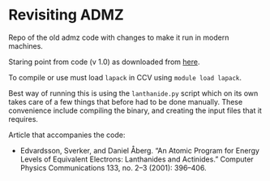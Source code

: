 # Revisiting ADMZ

Repo of the old admz code with changes to make it run in modern machines.

Staring point from code (v 1.0) as downloaded from [here](https://elsevier.digitalcommonsdata.com/datasets/t6xsgx957b/1).

To compile or use must load `lapack` in CCV using `module load lapack`.

Best way of running this is using the `lanthanide.py` script which on its own takes care of a few things that before had to be done manually. These convenience include compiling the binary, and creating the input files that it requires.

Article that accompanies the code:
- Edvardsson, Sverker, and Daniel Åberg. “An Atomic Program for Energy Levels of Equivalent Electrons: Lanthanides and Actinides.” Computer Physics Communications 133, no. 2–3 (2001): 396–406.
